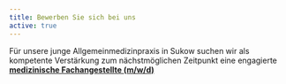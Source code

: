 ```yaml
---
title: Bewerben Sie sich bei uns
active: true
---
```


Für unsere junge Allgemeinmedizinpraxis in Sukow suchen wir als kompetente Verstärkung zum nächstmöglichen Zeitpunkt eine
engagierte <a href="assets/pdf/MFA-Stellenausschreibung.pdf" class="image fit"><b>medizinische Fachangestellte (m/w/d)</b></a>
